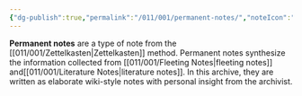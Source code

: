 ```yaml
---
{"dg-publish":true,"permalink":"/011/001/permanent-notes/","noteIcon":"1","created":"2024-09-26T13:45:04.058-07:00","updated":"2024-09-26T15:41:51.144-07:00"}
---
```


**Permanent notes** are a type of note from the [[011/001/Zettelkasten\|Zettelkasten]] method. Permanent notes synthesize the information collected from [[011/001/Fleeting Notes\|fleeting notes]] and[[011/001/Literature Notes\|literature notes]]. In this archive, they are written as elaborate wiki-style notes with personal insight from the archivist.